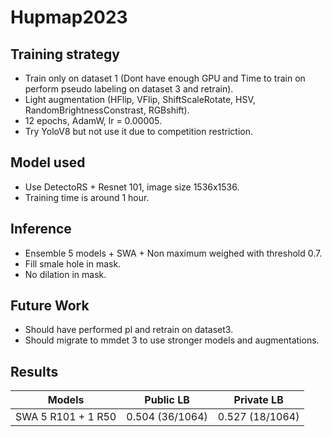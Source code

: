 # Hupmap2023
## Training strategy
- Train only on dataset 1 (Dont have enough GPU and Time to train on perform pseudo labeling on dataset 3 and retrain).
- Light augmentation (HFlip, VFlip, ShiftScaleRotate, HSV, RandomBrightnessConstrast, RGBshift).
- 12 epochs, AdamW, lr = 0.00005.
- Try YoloV8 but not use it due to competition restriction.
## Model used
- Use DetectoRS + Resnet 101, image size 1536x1536.
- Training time is around 1 hour.
## Inference 
- Ensemble 5 models + SWA + Non maximum weighed with threshold 0.7.
- Fill smale hole in mask.
- No dilation in mask.

## Future Work
- Should have performed pl and retrain on dataset3.
- Should migrate to mmdet 3 to use stronger models and augmentations.
## Results 
| Models | Public LB | Private LB |
| -------- | -------- | -------- |
| SWA 5 R101 + 1 R50 | 0.504 (36/1064) | 0.527 (18/1064)|
